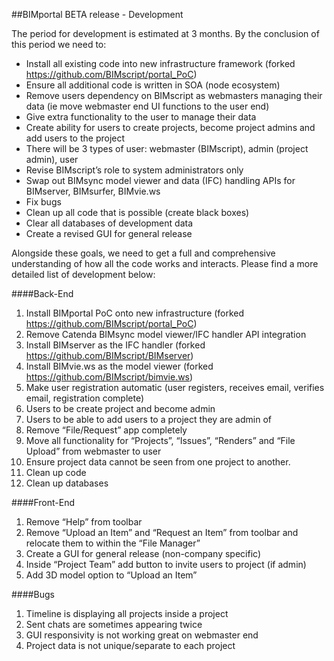 ##BIMportal BETA release - Development

The period for development is estimated at 3 months. By the conclusion of this period we need to:

* Install all existing code into new infrastructure framework (forked https://github.com/BIMscript/portal_PoC)
* Ensure all additional code is written in SOA (node ecosystem)
* Remove users dependency on BIMscript as webmasters managing their data (ie move webmaster end UI functions to the user end)
* Give extra functionality to the user to manage their data
* Create ability for users to create projects, become project admins and add users to the project
* There will be 3 types of user: webmaster (BIMscript), admin (project admin), user
* Revise BIMscript’s role to system administrators only
* Swap out BIMsync model viewer and data (IFC) handling APIs for BIMserver, BIMsurfer, BIMvie.ws
* Fix bugs
* Clean up all code that is possible (create black boxes)
* Clear all databases of development data
* Create a revised GUI for general release

Alongside these goals, we need to get a full and comprehensive understanding of how all the code works and interacts. Please find a more detailed list of development below:

####Back-End

1. Install BIMportal PoC onto new infrastructure (forked https://github.com/BIMscript/portal_PoC)
2. Remove Catenda BIMsync model viewer/IFC handler API integration
3. Install BIMserver as the IFC handler (forked https://github.com/BIMscript/BIMserver)
4. Install BIMvie.ws as the model viewer (forked https://github.com/BIMscript/bimvie.ws)
5. Make user registration automatic (user registers, receives email, verifies email, registration complete)
6. Users to be create project and become admin
7. Users to be able to add users to a project they are admin of
8. Remove “File/Request” app completely
9. Move all functionality for “Projects”, “Issues”, “Renders” and “File Upload” from webmaster to user
10. Ensure project data cannot be seen from one project to another.
11. Clean up code
12. Clean up databases

####Front-End

1. Remove “Help” from toolbar
2. Remove “Upload an Item” and “Request an Item” from toolbar and relocate them to within the “File Manager”
3. Create a GUI for general release (non-company specific)
4. Inside “Project Team” add button to invite users to project (if admin)
5. Add 3D model option to “Upload an Item”

####Bugs

1. Timeline is displaying all projects inside a project
2. Sent chats are sometimes appearing twice
3. GUI responsivity is not working great on webmaster end
4. Project data is not unique/separate to each project
